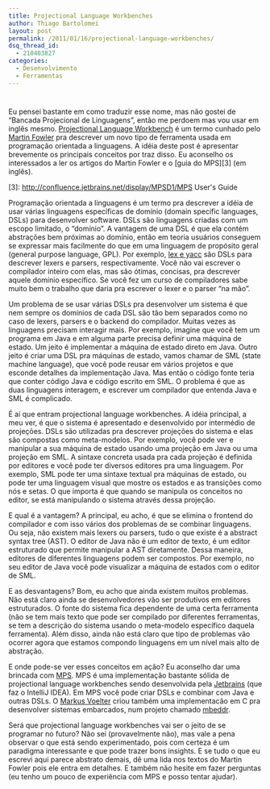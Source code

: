 ```yaml
---
title: Projectional Language Workbenches
author: Thiago Bartolomei
layout: post
permalink: /2011/01/16/projectional-language-workbenches/
dsq_thread_id:
  - 210403827
categories:
  - Desenvolvimento
  - Ferramentas
---
```

# 

Eu pensei bastante em como traduzir esse nome, mas não gostei de “Bancada Projecional de Linguagens”, então me perdoem mas vou usar em inglês mesmo. [Projectional Language Workbench][1] é um termo cunhado pelo [Martin Fowler][2] pra descrever um novo tipo de ferramenta usada em programação orientada a linguagens. A idéia deste post é apresentar brevemente os principais conceitos por traz disso. Eu aconselho os interessados a ler os artigos do Martin Fowler e o [guia do MPS][3] (em inglês).

 [1]: http://martinfowler.com/articles/languageWorkbench.html
 [2]: http://martinfowler.com
 [3]: http://confluence.jetbrains.net/display/MPSD1/MPS User's Guide

Programação orientada a linguagens é um termo pra descrever a idéia de usar várias linguagens específicas de domínio (domain specific languages, DSLs) para desenvolver software. DSLs são linguagens criadas com um escopo limitado, o “domínio”. A vantagem de uma DSL é que ela contém abstrações bem próximas ao domínio, então em teoria usuários conseguem se expressar mais facilmente do que em uma linguagem de propósito geral (general purpose language, GPL). Por exemplo, [lex e yacc][4] são DSLs para descrever lexers e parsers, respectivamente. Você não vai escrever o compilador inteiro com elas, mas são ótimas, concisas, pra descrever aquele domínio específico. Se você fez um curso de compiladores sabe muito bem o trabalho que daria pra escrever o lexer e o parser “na mão”.

 [4]: http://dinosaur.compilertools.net/

Um problema de se usar várias DSLs pra desenvolver um sistema é que nem sempre os domínios de cada DSL são tão bem separados como no caso de lexers, parsers e o backend do compilador. Muitas vezes as linguagens precisam interagir mais. Por exemplo, imagine que você tem um programa em Java e em alguma parte precisa definir uma máquina de estado. Um jeito é implementar a máquina de estado direto em Java. Outro jeito é criar uma DSL pra máquinas de estado, vamos chamar de SML (state machine language), que você pode reusar em vários projetos e que esconde detalhes da implementação Java. Mas então o código fonte teria que conter código Java e código escrito em SML. O problema é que as duas linguagens interagem, e escrever um compilador que entenda Java e SML é complicado.

É aí que entram projectional language workbenches. A idéia principal, a meu ver, é que o sistema é apresentado e desenvolvido por intermédio de projeções. DSLs são utilizadas pra descrever projeções do sistema e elas são compostas como meta-modelos. Por exemplo, você pode ver e manipular a sua máquina de estado usando uma projeção em Java ou uma projeção em SML. A sintaxe concreta usada pra cada projeção é definida por editores e você pode ter diversos editores pra uma linguagem. Por exemplo, SML pode ter uma sintaxe textual pra máquinas de estado, ou pode ter uma linguagem visual que mostre os estados e as transições como nós e setas. O que importa é que quando se manipula os conceitos no editor, se está manipulando o sistema através dessa projeção.

E qual é a vantagem? A principal, eu acho, é que se elimina o frontend do compilador e com isso vários dos problemas de se combinar linguagens. Ou seja, não existem mais lexers ou parsers, tudo o que existe é a abstract syntax tree (AST). O editor de Java não é um editor de texto, é um editor estruturado que permite manipular a AST diretamente. Dessa maneira, editores de diferentes linguagens podem ser compostos. Por exemplo, no seu editor de Java você pode visualizar a máquina de estados com o editor de SML.

E as desvantagens? Bom, eu acho que ainda existem muitos problemas. Não está claro ainda se desenvolvedores vão ser produtivos em editores estruturados. O fonte do sistema fica dependente de uma certa ferramenta (não se tem mais texto que pode ser compilado por diferentes ferramentas, se tem a descrição do sistema usando o meta-modelo específico daquela ferramenta). Além disso, ainda não está claro que tipo de problemas vão ocorrer agora que estamos compondo linguagens em um nível mais alto de abstração.

E onde pode-se ver esses conceitos em ação? Eu aconselho dar uma brincada com [MPS][5]. MPS é uma implementação bastante sólida de projectional language workbenches sendo desenvolvida pela [Jetbrains][6] (que faz o IntelliJ IDEA). Em MPS você pode criar DSLs e combinar com Java e outras DSLs. O [Markus Voelter][7] criou também uma implementacão em C pra desenvolver sistemas embarcados, num projeto chamado [mbeddr][8].

 [5]: http://www.jetbrains.com/mps/
 [6]: http://www.jetbrains.com
 [7]: http://www.voelter.de/
 [8]: http://mbeddr.wordpress.com/

Será que projectional language workbenches vai ser o jeito de se programar no futuro? Não sei (provavelmente não), mas vale a pena observar o que está sendo experimentado, pois com certeza é um paradigma interessante e que pode trazer bons insights. E se tudo o que eu escrevi aqui parece abstrato demais, dê uma lida nos textos do Martin Fowler pois ele entra em detalhes. E também não hesite em fazer perguntas (eu tenho um pouco de experiência com MPS e posso tentar ajudar).
